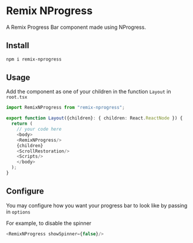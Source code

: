 # Remix NProgress

A Remix Progress Bar component made using NProgress.

## Install

```bash
npm i remix-nprogress
```

## Usage

Add the component as one of your children in the function `Layout` in `root.tsx`

```typescript jsx
import RemixNProgress from "remix-nprogress";

export function Layout({children}: { children: React.ReactNode }) {
  return (
    // your code here
    <body>
    <RemixNProgress/>
    {children}
    <ScrollRestoration/>
    <Scripts/>
    </body>
  );
}
```

## Configure

You may configure how you want your progress bar to look like by passing in `options`

For example, to disable the spinner

```typescript jsx
<RemixNProgress showSpinner={false}/>
```
